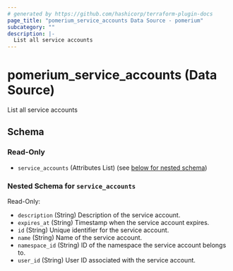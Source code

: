 ```yaml
---
# generated by https://github.com/hashicorp/terraform-plugin-docs
page_title: "pomerium_service_accounts Data Source - pomerium"
subcategory: ""
description: |-
  List all service accounts
---
```


# pomerium_service_accounts (Data Source)

List all service accounts



<!-- schema generated by tfplugindocs -->
## Schema

### Read-Only

- `service_accounts` (Attributes List) (see [below for nested schema](#nestedatt--service_accounts))

<a id="nestedatt--service_accounts"></a>
### Nested Schema for `service_accounts`

Read-Only:

- `description` (String) Description of the service account.
- `expires_at` (String) Timestamp when the service account expires.
- `id` (String) Unique identifier for the service account.
- `name` (String) Name of the service account.
- `namespace_id` (String) ID of the namespace the service account belongs to.
- `user_id` (String) User ID associated with the service account.
